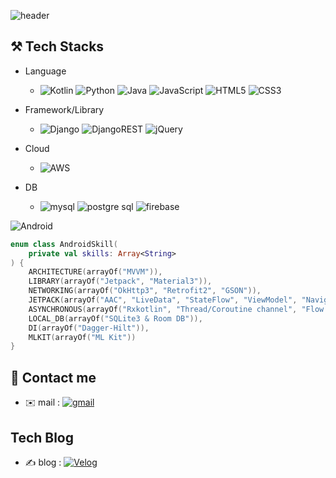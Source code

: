 ![header](https://capsule-render.vercel.app/api?type=venom&color=auto&text=Hello%20World&height=&animation=fadeIn)


## ⚒️ Tech Stacks
- Language 
  - ![Kotlin](https://img.shields.io/badge/kotlin-%237F52FF.svg?style=for-the-badge&logo=kotlin&logoColor=white)
![Python](https://img.shields.io/badge/python-3670A0?style=for-the-badge&logo=python&logoColor=ffdd54) ![Java](https://img.shields.io/badge/java-%23ED8B00.svg?style=for-the-badge&logo=openjdk&logoColor=white) ![JavaScript](https://img.shields.io/badge/javascript-%23323330.svg?style=for-the-badge&logo=javascript&logoColor=%23F7DF1E) ![HTML5](https://img.shields.io/badge/html5-%23E34F26.svg?style=for-the-badge&logo=html5&logoColor=white) ![CSS3](https://img.shields.io/badge/css3-%231572B6.svg?style=for-the-badge&logo=css3&logoColor=white)

- Framework/Library
  - ![Django](https://img.shields.io/badge/django-%23092E20.svg?style=for-the-badge&logo=django&logoColor=white) ![DjangoREST](https://img.shields.io/badge/DJANGO-REST-ff1709?style=for-the-badge&logo=django&logoColor=white&color=ff1709&labelColor=gray) ![jQuery](https://img.shields.io/badge/jquery-%230769AD.svg?style=for-the-badge&logo=jquery&logoColor=white)

- Cloud
  - ![AWS](https://img.shields.io/badge/AWS-%23FF9900.svg?style=for-the-badge&logo=amazon-aws&logoColor=white)

- DB
  - ![mysql](https://img.shields.io/badge/MySQL-005C84?style=for-the-badge&logo=mysql&logoColor=white) ![postgre sql](https://img.shields.io/badge/PostgreSQL-316192?style=for-the-badge&logo=postgresql&logoColor=white) ![firebase](https://img.shields.io/badge/Firebase-039BE5?style=for-the-badge&logo=Firebase&logoColor=white)
  


![Android](https://img.shields.io/badge/Android-3DDC84?style=for-the-badge&logo=android&logoColor=white)

```kotlin
enum class AndroidSkill(
    private val skills: Array<String>
) {
    ARCHITECTURE(arrayOf("MVVM")),
    LIBRARY(arrayOf("Jetpack", "Material3")),
    NETWORKING(arrayOf("OkHttp3", "Retrofit2", "GSON")),
    JETPACK(arrayOf("AAC", "LiveData", "StateFlow", "ViewModel", "Navigation", "DataStore")),
    ASYNCHRONOUS(arrayOf("Rxkotlin", "Thread/Coroutine channel", "Flow Binding")),
    LOCAL_DB(arrayOf("SQLite3 & Room DB")),
    DI(arrayOf("Dagger-Hilt")),
    MLKIT(arrayOf("ML Kit"))
}
```
<!-- 
![my info](https://github-readme-stats.vercel.app/api?username=chrisjyh&theme=blue-green) ![my language](https://github-readme-stats.vercel.app/api/top-langs/?username=chrisjyh&theme=blue-green) -->

## 🙂 Contact me
- ✉️ mail : <a href='mailto:pureredgrace@gmail.com' target="_blank"><img alt='gmail' src='https://img.shields.io/badge/EMAIL-100000?style=for-the-badge&logo=gmail&logoColor=white&labelColor=black&color=black'/></a>

## Tech Blog
- ✍️ blog : <a href='https://velog.io/@chrisjyh/posts' target="_blank"><img alt='Velog' src='https://img.shields.io/badge/Velog-100000?style=flat-square&logo=Velog&logoColor=white&labelColor=black&color=black'/></a>

